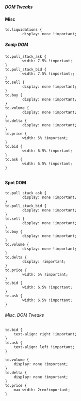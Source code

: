 ##### DOM Tweaks

#### Misc

	td.liquidations { 
    		display: none !important;

##### Scalp DOM


	td.pull_stack_ask { 
    		width: 7.5% !important;
	}
	td.pull_stack_bid { 
    		width: 7.5% !important;; 
	}
	td.sell { 
    		display: none !important;
	}
	td.buy { 
    		display: none !important;
	}
	td.volume { 
    		display: none !important; 
	}
	td.delta { 
    		display: none !important; 
	}
	td.price { 
    		width: 5% !important; 
	}
	td.bid { 
    		width: 6.5% !important; 
	}
	td.ask { 
    		width: 6.5% !important; 
	}


######

#### Spot DOM

	td.pull_stack_ask { 
    		display: none !important; 
	}
	td.pull_stack_bid { 
    		display: none !important; 
	}
	td.sell { 
    		display: none !important;
	}
	td.buy { 
    		display: none !important;
	}
	td.volume { 
    		display: none !important; 
	}
	td.delta { 
    		display: !important; 
	}
	td.price { 
    		width: 5% !important; 
	}
	td.bid { 
    		width: 6.5% !important; 
	}
	td.ask { 
    		width: 6.5% !important; 
	}
    
###### Misc. DOM Tweaks

    td.bid { 
        text-align: right !important; 
    }
    td.ask { 
        text-align: left !important; 
    }

    td.volume { 
        display: none !important; 
    }
    td.delta { 
        display: none !important; 
    }
    td.price { 
        max-width: 2rem!important; 
    }





		
